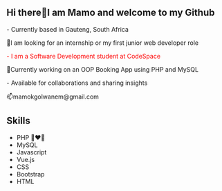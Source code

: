 <h2>Hi there👋I am Mamo and welcome to my Github</h2>
<p> - Currently based in Gauteng, South Africa</p>
<p>🔭I am looking for an internship or my first junior web developer role</p>
<p style="color: red"> - I am a Software Development student at CodeSpace</p>
<p>🌱Currently working on an OOP Booking App using PHP and MySQL</p>
<p> - Available for collaborations and sharing insights</p>
<p>📫mamokgolwanem@gmail.com</p>

<h2>Skills</h2>
<ul>
 <li>PHP 👩‍❤️‍👨</li>
 <li>MySQL </li>
<li>Javascript </li>
<li> Vue.js </li>
<li> CSS </li>
<li> Bootstrap </li>
<li>HTML</li>
</ul>

